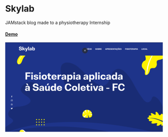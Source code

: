 # Skylab

JAMstack blog made to a physiotherapy Internship

#### [Demo](https://skylab-fc.netlify.app/)

![skylab demo](static/demo.png)
